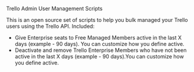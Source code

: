 Trello Admin User Management Scripts

This is an open source set of scripts to help you bulk managed your Trello users using the Trello API. Included: 

- Give Enterprise seats to Free Managed Members active in the last X days (example - 90 days). You can customize how you define active.
- Deactivate and remove Trello Enterprise Members who have not been active in the last X days (example - 90 days).You can customize how you define active.
